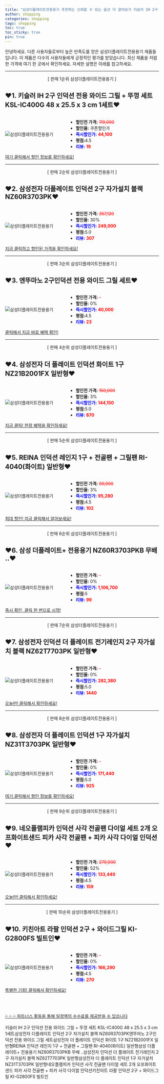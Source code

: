 ```yaml
---
title: "삼성더플레이트전용용기 추천하는 신뢰할 수 있는 옵션 더 알아보기 키슬러 IH 2구 인덕션 전용"
author: shopping
categories: shopping
tags: shopping
toc: true
toc_sticky: true
pin: true
---
```

안녕하세요. 다른 사용자들로부터 높은 만족도를 얻은 삼성더플레이트전용용기 제품들입니다. 이 제품은 다수의 사용자들에게 긍정적인 평가를 받았습니다. 최신 제품을 저렴한 가격에 여기 한 곳에서 확인하세요. 자세한 설명은 아래를 참고하세요.

---
<p class="toplist" style="margin: 0 auto; display: block; width: fit-content;">[ 판매 1순위 삼성더플레이트전용용기 ]</p>

<h2><strong>❤️1. 키슬러 IH 2구 인덕션 전용 와이드 그릴 + 뚜껑 세트 KSL-IC400G 48 x 25.5 x 3 cm 1세트❤️</strong></h2>

<div style="display: flex; align-items: center;">
    <div style="flex: 0.4;">
        <img src="https://thumbnail10.coupangcdn.com/thumbnails/remote/230x230ex/image/rs_quotation_api/wussj4xs/0bab386718c341d5aeabdf1364dab3ec.jpg" alt="삼성더플레이트전용용기" style="max-width: 100%;">
    </div>
    <div style="flex: 0.6; margin-left: 10px;">
        <ul>
            <li><strong>할인전 가격:</strong> <del style="color: red;">119,000</del></li>
            <li><strong>할인율:</strong> 쿠폰할인가</li>
            <li><span style='color:blue'><strong>즉시할인가:</strong></span> <span style='color:red'><strong>44,100</strong></span></li>
            <li><strong>평점:</strong>4.5</li>
            <li><span style='color:blue'><strong>리뷰:</strong></span> <span style='color:red'><strong>19</strong></span></li>
        </ul>
    </div>
</div>
<div class="center">
    <a href="https://William4Davisa.github.io?lptag=AF9450613&subid=githubio&pageKey=7290079186&traceid=V0-153&itemId=18630598732&vendorItemId=85765900156" class="myButton">
        여기 클릭해서 할인 정보를 확인하세요!
    </a>
</div>


---
<p class="toplist" style="margin: 0 auto; display: block; width: fit-content;">[ 판매 2순위 삼성더플레이트전용용기 ]</p>

<h2><strong>❤️2. 삼성전자 더플레이트 인덕션 2구 자가설치 블랙 NZ60R3703PK❤️</strong></h2>

<div style="display: flex; align-items: center;">
    <div style="flex: 0.4;">
        <img src="https://thumbnail8.coupangcdn.com/thumbnails/remote/230x230ex/image/rs_quotation_api/euko4t4j/cd89093dba3d45cdae77cc54a1b67635.jpg" alt="삼성더플레이트전용용기" style="max-width: 100%;">
    </div>
    <div style="flex: 0.6; margin-left: 10px;">
        <ul>
            <li><strong>할인전 가격:</strong> <del style="color: red;">357,120</del></li>
            <li><strong>할인율:</strong> 30%</li>
            <li><span style='color:blue'><strong>즉시할인가:</strong></span> <span style='color:red'><strong>249,000</strong></span></li>
            <li><strong>평점:</strong>5.0</li>
            <li><span style='color:blue'><strong>리뷰:</strong></span> <span style='color:red'><strong>307</strong></span></li>
        </ul>
    </div>
</div>
<div class="center">
    <a href="https://William4Davisa.github.io?lptag=AF9450613&subid=githubio&pageKey=6071203447&traceid=V0-153&itemId=11209860332&vendorItemId=78487407418" class="myButton">
        지금 클릭하고 할인된 가격을 확인하세요!
    </a>
</div>


---
<p class="toplist" style="margin: 0 auto; display: block; width: fit-content;">[ 판매 3순위 삼성더플레이트전용용기 ]</p>

<h2><strong>❤️3. 엔뚜마노 2구인덕션 전용 와이드 그릴 세트❤️</strong></h2>

<div style="display: flex; align-items: center;">
    <div style="flex: 0.4;">
        <img src="https://thumbnail7.coupangcdn.com/thumbnails/remote/230x230ex/image/rs_quotation_api/6b8crbor/8e733eadbcc64f0a88a1d640572e3476.jpg" alt="삼성더플레이트전용용기" style="max-width: 100%;">
    </div>
    <div style="flex: 0.6; margin-left: 10px;">
        <ul>
            <li><strong>할인전 가격:</strong> <del style="color: red;">-</del></li>
            <li><strong>할인율:</strong> 0%</li>
            <li><span style='color:blue'><strong>즉시할인가:</strong></span> <span style='color:red'><strong>40,000</strong></span></li>
            <li><strong>평점:</strong>4.5</li>
            <li><span style='color:blue'><strong>리뷰:</strong></span> <span style='color:red'><strong>23</strong></span></li>
        </ul>
    </div>
</div>
<div class="center">
    <a href="https://William4Davisa.github.io?lptag=AF9450613&subid=githubio&pageKey=6107623566&traceid=V0-153&itemId=11490004242&vendorItemId=78765306906" class="myButton">
        클릭해서 지금 바로 혜택 확인!
    </a>
</div>


---
<p class="toplist" style="margin: 0 auto; display: block; width: fit-content;">[ 판매 4순위 삼성더플레이트전용용기 ]</p>

<h2><strong>❤️4. 삼성전자 더 플레이트 인덕션 화이트 1구 NZ21B2001FX 일반형❤️</strong></h2>

<div style="display: flex; align-items: center;">
    <div style="flex: 0.4;">
        <img src="https://thumbnail6.coupangcdn.com/thumbnails/remote/230x230ex/image/retail/images/2275354223927886-5f640b0f-e4de-4ff2-b92b-9f6668c4cfdb.jpg" alt="삼성더플레이트전용용기" style="max-width: 100%;">
    </div>
    <div style="flex: 0.6; margin-left: 10px;">
        <ul>
            <li><strong>할인전 가격:</strong> <del style="color: red;">150,000</del></li>
            <li><strong>할인율:</strong> 3%</li>
            <li><span style='color:blue'><strong>즉시할인가:</strong></span> <span style='color:red'><strong>144,150</strong></span></li>
            <li><strong>평점:</strong>5.0</li>
            <li><span style='color:blue'><strong>리뷰:</strong></span> <span style='color:red'><strong>870</strong></span></li>
        </ul>
    </div>
</div>
<div class="center">
    <a href="https://William4Davisa.github.io?lptag=AF9450613&subid=githubio&pageKey=6444224177&traceid=V0-153&itemId=13960620772&vendorItemId=81209654756" class="myButton">
        지금 클릭! 한정 혜택을 확인하세요!
    </a>
</div>


---
<p class="toplist" style="margin: 0 auto; display: block; width: fit-content;">[ 판매 5순위 삼성더플레이트전용용기 ]</p>

<h2><strong>❤️5. REINA 인덕션 레인지 1구 + 전골팬 + 그릴팬 RI-4040(화이트) 일반형❤️</strong></h2>

<div style="display: flex; align-items: center;">
    <div style="flex: 0.4;">
        <img src="https://thumbnail7.coupangcdn.com/thumbnails/remote/230x230ex/image/rs_quotation_api/trr74and/67a85a2603a248c38773aeb121f2dbb7.jpg" alt="삼성더플레이트전용용기" style="max-width: 100%;">
    </div>
    <div style="flex: 0.6; margin-left: 10px;">
        <ul>
            <li><strong>할인전 가격:</strong> <del style="color: red;">99,000</del></li>
            <li><strong>할인율:</strong> 3%</li>
            <li><span style='color:blue'><strong>즉시할인가:</strong></span> <span style='color:red'><strong>95,280</strong></span></li>
            <li><strong>평점:</strong>4.5</li>
            <li><span style='color:blue'><strong>리뷰:</strong></span> <span style='color:red'><strong>102</strong></span></li>
        </ul>
    </div>
</div>
<div class="center">
    <a href="https://William4Davisa.github.io?lptag=AF9450613&subid=githubio&pageKey=6593511601&traceid=V0-153&itemId=14887789907&vendorItemId=82126635171" class="myButton">
        최대 할인! 지금 클릭해서 알아보세요!
    </a>
</div>


---
<p class="toplist" style="margin: 0 auto; display: block; width: fit-content;">[ 판매 6순위 삼성더플레이트전용용기 ]</p>

<h2><strong>❤️6. 삼성 더플레이트+ 전용용기 NZ60R3703PKB 무배 ..❤️</strong></h2>

<div style="display: flex; align-items: center;">
    <div style="flex: 0.4;">
        <img src="https://thumbnail10.coupangcdn.com/thumbnails/remote/230x230ex/image/vendor_inventory/5b71/186582ffc4251a4bd0de02ea6e9683c29918d8f176deac3a60dfb5267e0a.jpg" alt="삼성더플레이트전용용기" style="max-width: 100%;">
    </div>
    <div style="flex: 0.6; margin-left: 10px;">
        <ul>
            <li><strong>할인전 가격:</strong> <del style="color: red;">-</del></li>
            <li><strong>할인율:</strong> 0%</li>
            <li><span style='color:blue'><strong>즉시할인가:</strong></span> <span style='color:red'><strong>1,106,700</strong></span></li>
            <li><strong>평점:</strong>5</li>
            <li><span style='color:blue'><strong>리뷰:</strong></span> <span style='color:red'><strong>99</strong></span></li>
        </ul>
    </div>
</div>
<div class="center">
    <a href="https://William4Davisa.github.io?lptag=AF9450613&subid=githubio&pageKey=5854227038&traceid=V0-153&itemId=10196564521&vendorItemId=79575428951" class="myButton">
        즉시 확인, 클릭 한 번으로 시작!
    </a>
</div>


---
<p class="toplist" style="margin: 0 auto; display: block; width: fit-content;">[ 판매 7순위 삼성더플레이트전용용기 ]</p>

<h2><strong>❤️7. 삼성전자 인덕션 더 플레이트 전기레인지 2구 자가설치 블랙 NZ62T7703PK 일반형❤️</strong></h2>

<div style="display: flex; align-items: center;">
    <div style="flex: 0.4;">
        <img src="https://thumbnail10.coupangcdn.com/thumbnails/remote/230x230ex/image/vendor_inventory/6fd1/6506d16ca324450d81f86b8ce5000a53af1957326a9c93ec31033627ef6a.jpg" alt="삼성더플레이트전용용기" style="max-width: 100%;">
    </div>
    <div style="flex: 0.6; margin-left: 10px;">
        <ul>
            <li><strong>할인전 가격:</strong> <del style="color: red;">-</del></li>
            <li><strong>할인율:</strong> 0%</li>
            <li><span style='color:blue'><strong>즉시할인가:</strong></span> <span style='color:red'><strong>282,380</strong></span></li>
            <li><strong>평점:</strong>5.0</li>
            <li><span style='color:blue'><strong>리뷰:</strong></span> <span style='color:red'><strong>1440</strong></span></li>
        </ul>
    </div>
</div>
<div class="center">
    <a href="https://William4Davisa.github.io?lptag=AF9450613&subid=githubio&pageKey=4507525192&traceid=V0-153&itemId=5418554496&vendorItemId=84719997097" class="myButton">
        오늘만! 클릭해서 확인하세요!
    </a>
</div>


---
<p class="toplist" style="margin: 0 auto; display: block; width: fit-content;">[ 판매 8순위 삼성더플레이트전용용기 ]</p>

<h2><strong>❤️8. 삼성전자 더 플레이트 인덕션 1구 자가설치 NZ31T3703PK 일반형❤️</strong></h2>

<div style="display: flex; align-items: center;">
    <div style="flex: 0.4;">
        <img src="https://thumbnail6.coupangcdn.com/thumbnails/remote/230x230ex/image/vendor_inventory/40bd/f7270ad264d032828e82f6983b4054c823c9eecb1390144d61c4b7e4415d.png" alt="삼성더플레이트전용용기" style="max-width: 100%;">
    </div>
    <div style="flex: 0.6; margin-left: 10px;">
        <ul>
            <li><strong>할인전 가격:</strong> <del style="color: red;">-</del></li>
            <li><strong>할인율:</strong> 0%</li>
            <li><span style='color:blue'><strong>즉시할인가:</strong></span> <span style='color:red'><strong>171,440</strong></span></li>
            <li><strong>평점:</strong>5.0</li>
            <li><span style='color:blue'><strong>리뷰:</strong></span> <span style='color:red'><strong>925</strong></span></li>
        </ul>
    </div>
</div>
<div class="center">
    <a href="https://William4Davisa.github.io?lptag=AF9450613&subid=githubio&pageKey=1596734186&traceid=V0-153&itemId=2727969178&vendorItemId=89021056345" class="myButton">
        여기 클릭해서 할인 정보를 확인하세요!
    </a>
</div>


---
<p class="toplist" style="margin: 0 auto; display: block; width: fit-content;">[ 판매 9순위 삼성더플레이트전용용기 ]</p>

<h2><strong>❤️9. 네오플램피카 인덕션 사각 전골팬 다이얼 세트 2개 오프화이트샌드 피카 사각 전골팬 + 피카 사각 다이얼 인덕션❤️</strong></h2>

<div style="display: flex; align-items: center;">
    <div style="flex: 0.4;">
        <img src="https://thumbnail8.coupangcdn.com/thumbnails/remote/230x230ex/image/retail/images/2022/09/19/18/9/d1a04650-94ff-4005-b6fd-2a2eb381e404.jpg" alt="삼성더플레이트전용용기" style="max-width: 100%;">
    </div>
    <div style="flex: 0.6; margin-left: 10px;">
        <ul>
            <li><strong>할인전 가격:</strong> <del style="color: red;">279,000</del></li>
            <li><strong>할인율:</strong> 52%</li>
            <li><span style='color:blue'><strong>즉시할인가:</strong></span> <span style='color:red'><strong>133,440</strong></span></li>
            <li><strong>평점:</strong>4.5</li>
            <li><span style='color:blue'><strong>리뷰:</strong></span> <span style='color:red'><strong>159</strong></span></li>
        </ul>
    </div>
</div>
<div class="center">
    <a href="https://William4Davisa.github.io?lptag=AF9450613&subid=githubio&pageKey=6785266406&traceid=V0-153&itemId=15969895761&vendorItemId=83176011994" class="myButton">
        오늘만! 클릭해서 확인하세요!
    </a>
</div>


---
<p class="toplist" style="margin: 0 auto; display: block; width: fit-content;">[ 판매 10순위 삼성더플레이트전용용기 ]</p>

<h2><strong>❤️10. 키친아트 라팔 인덕션 2구 + 와이드그릴 KI-G2800FS 빌트인❤️</strong></h2>

<div style="display: flex; align-items: center;">
    <div style="flex: 0.4;">
        <img src="https://thumbnail7.coupangcdn.com/thumbnails/remote/230x230ex/image/retail/images/2021/05/21/13/1/33c2fa4e-9308-426f-aa56-aa1180d606b6.jpg" alt="삼성더플레이트전용용기" style="max-width: 100%;">
    </div>
    <div style="flex: 0.6; margin-left: 10px;">
        <ul>
            <li><strong>할인전 가격:</strong> <del style="color: red;">-</del></li>
            <li><strong>할인율:</strong> 0%</li>
            <li><span style='color:blue'><strong>즉시할인가:</strong></span> <span style='color:red'><strong>166,290</strong></span></li>
            <li><strong>평점:</strong>4.5</li>
            <li><span style='color:blue'><strong>리뷰:</strong></span> <span style='color:red'><strong>270</strong></span></li>
        </ul>
    </div>
</div>
<div class="center">
    <a href="https://William4Davisa.github.io?lptag=AF9450613&subid=githubio&pageKey=5547346827&traceid=V0-153&itemId=8754529618&vendorItemId=76041477434" class="myButton">
        특별한 기회! 클릭해서 확인하세요!
    </a>
</div>

<br><br><br>[💦 💦 💦 파트너스 활동을 통해 일정액의 수수료를 제공받을 수 있습니다](https://link.coupang.com/a/bcpT2c)<br><br>키슬러 IH 2구 인덕션 전용 와이드 그릴 + 뚜껑 세트 KSL-IC400G 48 x 25.5 x 3 cm 1세트삼성전자 더플레이트 인덕션 2구 자가설치 블랙 NZ60R3703PK엔뚜마노 2구인덕션 전용 와이드 그릴 세트삼성전자 더 플레이트 인덕션 화이트 1구 NZ21B2001FX 일반형REINA 인덕션 레인지 1구 + 전골팬 + 그릴팬 RI-4040(화이트) 일반형삼성 더플레이트+ 전용용기 NZ60R3703PKB 무배 ..삼성전자 인덕션 더 플레이트 전기레인지 2구 자가설치 블랙 NZ62T7703PK 일반형삼성전자 더 플레이트 인덕션 1구 자가설치 NZ31T3703PK 일반형네오플램피카 인덕션 사각 전골팬 다이얼 세트 2개 오프화이트샌드 피카 사각 전골팬 + 피카 사각 다이얼 인덕션키친아트 라팔 인덕션 2구 + 와이드그릴 KI-G2800FS 빌트인